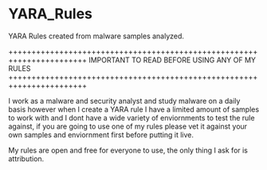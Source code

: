 # YARA_Rules
YARA Rules created from malware samples analyzed. 




+++++++++++++++++++++++++++++++++++++++++++++++++++++++++++++++++++++++
IMPORTANT TO READ BEFORE USING ANY OF MY RULES
+++++++++++++++++++++++++++++++++++++++++++++++++++++++++++++++++++++++


I work as a malware and security analyst and study malware on a daily basis however when I create a YARA rule I have a limited amount of samples to work with and I dont have a wide variety of enviornments to test the rule against, if you are going to use one of my rules please vet it against your own samples and enviornment first before putting it live.

My rules are open and free for everyone to use, the only thing I ask for is attribution.
